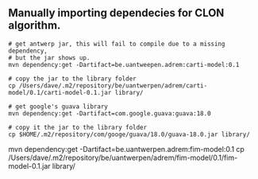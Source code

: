 

## Manually importing dependecies for CLON algorithm.  
```
# get antwerp jar, this will fail to compile due to a missing dependency,
# but the jar shows up.
mvn dependency:get -Dartifact=be.uantweepen.adrem:carti-model:0.1

# copy the jar to the library folder
cp /Users/dave/.m2/repository/be/uantwerpen/adrem/carti-model/0.1/carti-model-0.1.jar library/

# get google's guava library
mvn dependency:get -Dartifact=com.google.guava:guava:18.0

# copy it the jar to the library folder
cp $HOME/.m2/repository/com/googe/guava/18.0/guava-18.0.jar library/
```

mvn dependency:get -Dartifact=be.uantwerpen.adrem:fim-model:0.1
cp /Users/dave/.m2/repository/be/uantwerpen/adrem/fim-model/0.1/fim-model-0.1.jar library/